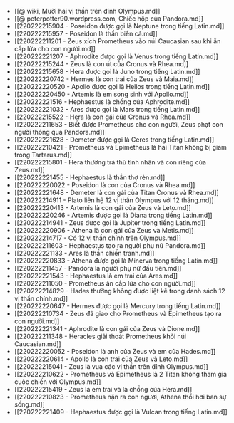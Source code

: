 - [[@ wiki, Mười hai vị thần trên đỉnh Olympus.md]]
- [[@ peterpotter90.wordpress.com, Chiếc hộp của Pandora.md]]
- [[220222215904 - Poseidon được gọi là Neptune trong tiếng Latin.md]]
- [[220222215957 - Poseidon là thần biển cả.md]]
- [[220222211201 - Zeus xích Prometheus vào núi Caucasian sau khi ăn cắp lửa cho con người.md]]
- [[220222221207 - Aphrodite được gọi là Venus trong tiếng Latin.md]]
- [[220222215244 - Zeus là con út của Cronus và Rhea.md]]
- [[220222215658 - Hera được gọi là Juno trong tiếng Latin.md]]
- [[220222220742 - Hermes là con trai của Zeus và Maia.md]]
- [[220222220520 - Apollo được gọi là Helios trong tiếng Latin.md]]
- [[220222220450 - Artemis là em song sinh với Apollo.md]]
- [[220222221516 - Hephaestus là chồng của Aphrodite.md]]
- [[220222221032 - Ares được gọi là Mars trong tiếng Latin.md]]
- [[220222215522 - Hera là con gái của Cronus và Rhea.md]]
- [[220222211653 - Biết được Prometheus cho con người, Zeus phạt con người thông qua Pandora.md]]
- [[220222221628 - Demeter được gọi là Ceres trong tiếng Latin.md]]
- [[220222210421 - Prometheus và Epimetheus là hai Titan không bị giam trong Tartarus.md]]
- [[220222215801 - Hera thường trả thù tình nhân và con riêng của Zeus.md]]
- [[220222221455 - Hephaestus là thần thợ rèn.md]]
- [[220222220022 - Poseidon là con của Cronus và Rhea.md]]
- [[220222221648 - Demeter là con gái của Titan Cronus và Rhea.md]]
- [[220222214911 - Plato liên hệ 12 vị thần Olympus với 12 tháng.md]]
- [[220222220413 - Artemis là con gái của Zeus và Leto.md]]
- [[220222220246 - Artemis được gọi là Diana trong tiếng Latin.md]]
- [[220222214941 - Zeus được gọi là Jupiter trong tiếng Latin.md]]
- [[220222220906 - Athena là con gái của Zeus và Metis.md]]
- [[220222214717 - Có 12 vị thần chính trên Olympus.md]]
- [[220222211603 - Hephaestus tạo ra người phụ nữ Pandora.md]]
- [[220222221133 - Ares là thần chiến tranh.md]]
- [[220222220833 - Athena được gọi là Minerva trong tiếng Latin.md]]
- [[220222211457 - Pandora là người phụ nữ đầu tiên.md]]
- [[220222221543 - Hephaestus là em trai của Ares.md]]
- [[220222211050 - Prometheus ăn cắp lửa cho con người.md]]
- [[220222214829 - Hades thường không được liệt kê trong danh sách 12 vị thần chính.md]]
- [[220222220647 - Hermes được gọi là Mercury trong tiếng Latin.md]]
- [[220222210734 - Zeus đã giao cho Prometheus và Epimetheus tạo ra con người.md]]
- [[220222221341 - Aphrodite là con gái của Zeus và Dione.md]]
- [[220222211348 - Heracles giải thoát Prometheus khỏi núi Caucasian.md]]
- [[220222220052 - Poseidon là anh của Zeus và em của Hades.md]]
- [[220222220614 - Apollo là con trai của Zeus và Leto.md]]
- [[220222215041 - Zeus là vua các vị thần trên đỉnh Olympus.md]]
- [[220222210622 - Prometheus và Epimetheus là 2 Titan không tham gia cuộc chiến với Olympus.md]]
- [[220222215419 - Zeus là em trai và là chồng của Hera.md]]
- [[220222210823 - Prometheus nặn ra con người, Athena thổi hơi ban sự sống.md]]
- [[220222221409 - Hephaestus được gọi là Vulcan trong tiếng Latin.md]]
